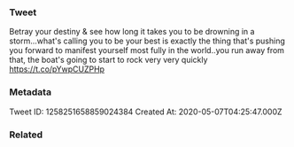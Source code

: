 ### Tweet
Betray your destiny &amp; see how long it takes you to be drowning in a storm...what's calling you to be your best is exactly the thing that's pushing you forward to manifest yourself most fully in the world..you run away from that, the boat's going to start to rock very very quickly https://t.co/pYwpCUZPHp

### Metadata
Tweet ID: 1258251658859024384
Created At: 2020-05-07T04:25:47.000Z

### Related

